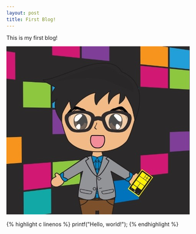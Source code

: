 ```yaml
---
layout: post
title: First Blog!
---
```

This is my first blog!

![哈哈](/images/头像.jpg)

{% highlight c linenos %}
printf("Hello, world!");
{% endhighlight %}


